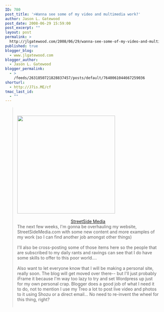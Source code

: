 ```yaml
---
ID: 780
post_title: '>Wanna see some of my video and multimedia work?'
author: Jason L. Gatewood
post_date: 2008-06-29 15:59:00
post_excerpt: ""
layout: post
permalink: >
  http://jlgatewood.com/2008/06/29/wanna-see-some-of-my-video-and-multimedia-work/
published: true
blogger_blog:
  - www.jlgatewood.com
blogger_author:
  - Jason L. Gatewood
blogger_permalink:
  - >
    /feeds/2631850721828837457/posts/default/7640061044667259036
shorturl:
  - http://J7is.ME/cf
tmac_last_id:
  - ""
---
```

><a href="http://bp2.blogger.com/_ak7utSL2qJE/SGa6zTmxioI/AAAAAAAAAMM/2mwaOJXeGXE/s1600-h/j7+edit+bay.jpg"><img style="margin: 0px auto 10px; display: block; text-align: center; cursor: pointer;" src="http://www.jlgatewood.com/wp-content/uploads/2012/01/j7+edit+bay.jpg" alt="" id="BLOGGER_PHOTO_ID_5217062608954296962" border="0" /></a><br /><a href="http://www.facebook.com/photo.php?pid=534995&id=705890498"><img style="cursor: pointer; width: 320px;" src="http://www.facebook.com/photo.php?pid=534995&id=705890498" alt="" border="0" /></a><a href="http://www.streetsidemedia.com"><br /></a><center>                         <div>      <a href="http://www.streetsidemedia.com"><span style="text-decoration: underline;">StreetSide Media</span></a><a rel="enclosure" href="http://www.streetsidemedia.com"></a>     </div>          </center><div>The next few weeks, I'm gonna be overhauling my website, StreetSideMedia.com with some new content and more examples of my work (so I can find another job amongst other things)<br /><br />I'll also be cross-posting some of those items here so the people that are subscribed to my daily rants and ravings can see that I do have some skills to offer to this poor world....<br /><br />Also want to let everyone know that I will be making a personal site, really soon.  The blog will get moved over there-- but I'll just probably iFrame it because I'm way too lazy to try and set Wordpress up just for my own personal crap.  Blogger does a good job of what I need it to do, not to mention I use my Treo a lot to post live video and photos to it using Shozu or a direct email...  No need to re-invent the wheel for this thing, right?<br /><br /></div>